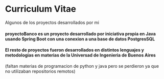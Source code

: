 # Curriculum Vitae
Algunos de los proyectos desarrollados por mi

#### proyectoBanco es un proyecto desarrollado por iniciativa propia en Java usando Spring Boot con una conexion a una base de datos PostgresSQL  
#### El resto de proyectos fueron desarrollados en distintos lenguajes y metodologias en materias de la Universad de Ingenieria de Buenos Aires  
(faltan materias de programacion de python y java pero se perdieron ya que no utilizaban repositorios remotos)
